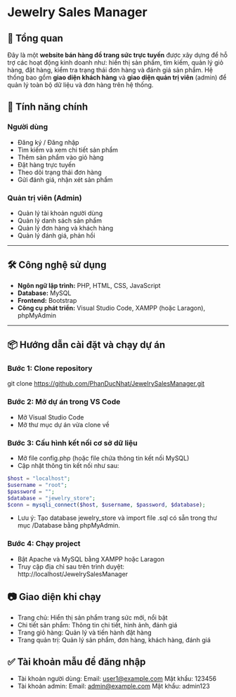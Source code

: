 # Jewelry Sales Manager
## 📝 Tổng quan
Đây là một **website bán hàng đồ trang sức trực tuyến** được xây dựng để hỗ trợ các hoạt động kinh doanh như: hiển thị sản phẩm, tìm kiếm, quản lý giỏ hàng, đặt hàng, kiểm tra trạng thái đơn hàng và đánh giá sản phẩm. Hệ thống bao gồm **giao diện khách hàng** và **giao diện quản trị viên** (admin) để quản lý toàn bộ dữ liệu và đơn hàng trên hệ thống.
## 🚀 Tính năng chính
### Người dùng
- Đăng ký / Đăng nhập
- Tìm kiếm và xem chi tiết sản phẩm
- Thêm sản phẩm vào giỏ hàng
- Đặt hàng trực tuyến
- Theo dõi trạng thái đơn hàng
- Gửi đánh giá, nhận xét sản phẩm
### Quản trị viên (Admin)
- Quản lý tài khoản người dùng
- Quản lý danh sách sản phẩm
- Quản lý đơn hàng và khách hàng
- Quản lý đánh giá, phản hồi
---
## 🛠 Công nghệ sử dụng
- **Ngôn ngữ lập trình:** PHP, HTML, CSS, JavaScript
- **Database:** MySQL 
- **Frontend:** Bootstrap  
- **Công cụ phát triển:** Visual Studio Code, XAMPP (hoặc Laragon), phpMyAdmin
---
## 📦 Hướng dẫn cài đặt và chạy dự án
### Bước 1: Clone repository
git clone https://github.com/PhanDucNhat/JewelrySalesManager.git
### Bước 2: Mở dự án trong VS Code
- Mở Visual Studio Code
- Mở thư mục dự án vừa clone về
### Bước 3: Cấu hình kết nối cơ sở dữ liệu
- Mở file config.php (hoặc file chứa thông tin kết nối MySQL)
- Cập nhật thông tin kết nối như sau:
```php
$host = "localhost";
$username = "root";
$password = "";
$database = "jewelry_store";
$conn = mysqli_connect($host, $username, $password, $database);
```
- Lưu ý: Tạo database jewelry_store và import file .sql có sẵn trong thư mục /Database bằng phpMyAdmin.
### Bước 4: Chạy project
- Bật Apache và MySQL bằng XAMPP hoặc Laragon
- Truy cập địa chỉ sau trên trình duyệt: http://localhost/JewelrySalesManager
## 📷 Giao diện khi chạy
- Trang chủ: Hiển thị sản phẩm trang sức mới, nổi bật
- Chi tiết sản phẩm: Thông tin chi tiết, hình ảnh, đánh giá
- Trang giỏ hàng: Quản lý và tiến hành đặt hàng
- Trang quản trị: Quản lý sản phẩm, đơn hàng, khách hàng, đánh giá
## ✅ Tài khoản mẫu để đăng nhập
- Tài khoản người dùng:
Email: user1@example.com
Mật khẩu: 123456
- Tài khoản admin:
Email: admin@example.com
Mật khẩu: admin123
